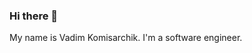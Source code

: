 ### Hi there 👋
My name is Vadim Komisarchik. I'm a software engineer.
<!--
**Vadimkomis/Vadimkomis** is a ✨ _special_ ✨ repository because its `README.md` (this file) appears on your GitHub profile.

-->
